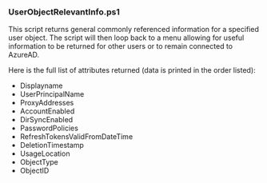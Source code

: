 ### UserObjectRelevantInfo.ps1
This script returns general commonly referenced information for a specified user object. The script will then loop back to a menu allowing for useful information to be returned for other users or to remain connected to AzureAD. 

Here is the full list of attributes returned (data is printed in the order listed):

- Displayname
- UserPrincipalName
- ProxyAddresses
- AccountEnabled
- DirSyncEnabled
- PasswordPolicies
- RefreshTokensValidFromDateTime
- DeletionTimestamp
- UsageLocation
- ObjectType
- ObjectID
